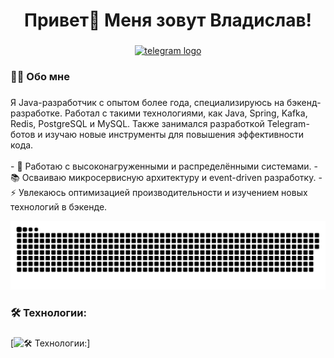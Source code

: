 ###

<h1 align="center">Привет👋 Меня зовут Владислав!</h1>

###

<div align="center">
  <a href="https://t.me/VladislavFilatev" target="_blank">
    <img src="https://img.shields.io/static/v1?message=Telegram&logo=telegram&label=&color=2CA5E0&logoColor=white&labelColor=&style=for-the-badge" height="25" alt="telegram logo"  />
  </a>
</div>


<h3 align="left">👩‍💻  Обо мне</h3>

###

<p align="left">
  Я Java-разработчик с опытом более года, специализируюсь на бэкенд-разработке.  
  Работал с такими технологиями, как Java, Spring, Kafka, Redis, PostgreSQL и MySQL.  
  Также занимался разработкой Telegram-ботов и изучаю новые инструменты для повышения эффективности кода.  
  <br><br>
  - 🔭 Работаю с высоконагруженными и распределёнными системами.  
  - 📚 Осваиваю микросервисную архитектуру и event-driven разработку.  
  - ⚡ Увлекаюсь оптимизацией производительности и изучением новых технологий в бэкенде.  
</p>

<p align="center">
 <img width="600" src="assets/github-snake.svg" alt="snake"/>
</p>


###

<h3 align="left">🛠 Технологии:</h3>

###

[![🛠 Технологии:](https://skillicons.dev/icons?i=js,html,css,wasm)]
